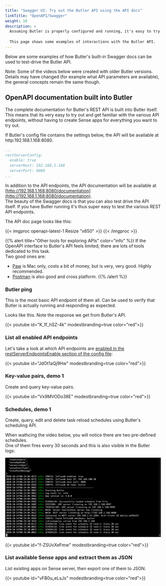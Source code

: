 ```yaml
---
title: "Swagger UI: Try out the Butler API using the API docs"
linkTitle: "OpenAPI/Swagger"
weight: 10
description: >
  Assuming Butler is properly configured and running, it's easy to try out Butler's API.

  This page shows some examples of interactions with the Butler API.
---
```


Below are some examples of how Butler's built-in Swagger docs can be used to test-drive the Butler API.

Note: Some of the videos below were created with older Butler versions.  
Details may have changed (for example what API parameters are available), the general concepts remain the same though.

## OpenAPI documentation built into Butler

The complete documentation for Butler's REST API is built into Butler itself.
This means that its very easy to try out and get familiar with the various API endpoints, without having to create Sense apps for everything you want to try out.

If Butler's config file contains the settings below, the API will be available at http:192.168.1.168:8080.

  ```yaml
  ...
  restServerConfig:
    enable: true
    serverHost: 192.168.1.168
    serverPort: 8080
  ...
  ```

In addition to the API endpoints, the API documentation will be available at [http://192.168.1.168:8080/documentation](http://192.168.1.168:8080/documentation).  
The beauty of the Swagger docs is that you can also test drive the API itself. If you have Butler running it's thus super easy to test the various REST API endpoints.

The API doc page looks like this:

{{< imgproc openapi-latest-1 Resize "x650" >}}
{{< /imgproc >}}

{{% alert title="Other tools for exploring APIs" color="info" %}}
If the OpenAPI interface to Butler's API feels limited, there are lots of tools dedicated to this task.  
Two good ones are:

* [Paw](https://paw.cloud/) is Mac only, costs a bit of money, but is very, very good. Highly recommended.
* [Postman](https://www.postman.com/) is also good and cross platform.
{{% /alert %}}

### Butler ping

This is the most basic API endpoint of them all. Can be used to verify that Butler is actually running and responding as expected.

Looks like this. Note the response we get from Butler's API.

{{< youtube id="K_1f_hSZ-4k" modestbranding=true color="red">}}

### List all enabled API endpoints

Let's take a look at which API endpoints are [enabled in the restServerEndpointsEnable section of the config file](/docs/reference/config-file/):

{{< youtube id="JdOt1aQj9Hw" modestbranding=true color="red">}}

### Key-value pairs, demo 1

Create and query key-value pairs.

{{< youtube id="Vx9MVODo38E" modestbranding=true color="red">}}

### Schedules, demo 1

Create, query, edit and delete task reload schedules using Butler's scheduling API.

When wathcing the video below, you will notice there are two pre-defined schedules.  
One of them fires every 30 seconds and this is also visible in the Butler logs:

![alt text](butler-running-schedules-firing-1.png "Active user sessions")  

{{< youtube id="f-ZSUvXeFmw" modestbranding=true color="red">}}

### List available Sense apps and extract them as JSON

List existing apps on Sense server, then export one of them to JSON.

{{< youtube id="vFB0u_eLsJs" modestbranding=true color="red">}}
